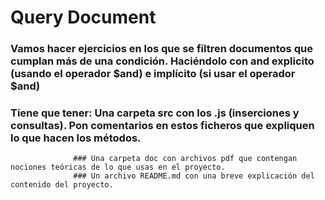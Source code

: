 # Query Document

### Vamos hacer ejercicios en los que se filtren documentos que cumplan más de una condición. Haciéndolo con and explicito (usando el operador $and) e implícito (si usar el operador $and)

### Tiene que tener:  Una carpeta src con los .js (inserciones y consultas). Pon comentarios en estos ficheros que expliquen lo que hacen los métodos.
                  ### Una carpeta doc con archivos pdf que contengan nociones teóricas de lo que usas en el proyecto.
                  ### Un archivo README.md con una breve explicación del contenido del proyecto.
